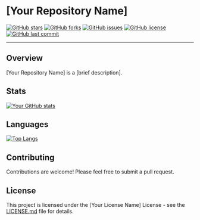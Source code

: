 # [Your Repository Name]

[![GitHub stars](https://img.shields.io/github/stars/your_username/your_repository.svg)](https://github.com/your_username/your_repository/stargazers)
[![GitHub forks](https://img.shields.io/github/forks/your_username/your_repository.svg)](https://github.com/your_username/your_repository/network)
[![GitHub issues](https://img.shields.io/github/issues/your_username/your_repository.svg)](https://github.com/your_username/your_repository/issues)
[![GitHub license](https://img.shields.io/github/license/your_username/your_repository.svg)](https://github.com/your_username/your_repository/blob/master/LICENSE)
[![GitHub last commit](https://img.shields.io/github/last-commit/your_username/your_repository.svg)](https://github.com/your_username/your_repository/commits/master)

---

## Overview

[Your Repository Name] is a [brief description].

## Stats

[![Your GitHub stats](https://github-readme-stats.vercel.app/api?username=your_username&show_icons=true&theme=dark)](https://github.com/your_username)

## Languages

[![Top Langs](https://github-readme-stats.vercel.app/api/top-langs/?username=your_username&layout=compact&theme=dark)](https://github.com/your_username)

## Contributing

Contributions are welcome! Please feel free to submit a pull request.

## License

This project is licensed under the [Your License Name] License - see the [LICENSE.md](LICENSE.md) file for details.

